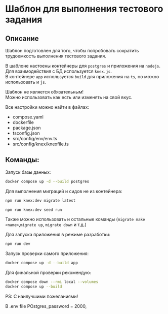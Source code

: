 # Шаблон для выполнения тестового задания

## Описание

Шаблон подготовлен для того, чтобы попробовать сократить трудоемкость выполнения тестового задания.

В шаблоне настоены контейнеры для `postgres` и приложения на `nodejs`.  
Для взаимодействия с БД используется `knex.js`.  
В контейнере `app` используется `build` для приложения на `ts`, но можно использовать и `js`.

Шаблон не является обязательным!\
Можно использовать как есть или изменять на свой вкус.

Все настройки можно найти в файлах:

- compose.yaml
- dockerfile
- package.json
- tsconfig.json
- src/config/env/env.ts
- src/config/knex/knexfile.ts

## Команды:

Запуск базы данных:

```bash
docker compose up -d --build postgres
```

Для выполнения миграций и сидов не из контейнера:

```bash
npm run knex:dev migrate latest
```

```bash
npm run knex:dev seed run
```

Также можно использовать и остальные команды (`migrate make <name>`,`migrate up`, `migrate down` и т.д.)

Для запуска приложения в режиме разработки:

```bash
npm run dev
```

Запуск проверки самого приложения:

```bash
docker compose up -d --build app
```

Для финальной проверки рекомендую:

```bash
docker compose down --rmi local --volumes
docker compose up --build
```

PS: С наилучшими пожеланиями!

В .env file POstgres_password = 2000,
